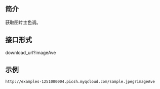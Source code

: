 ## 简介
获取图片主色调。
## 接口形式
 download_url?imageAve

## 示例
```
http://examples-1251000004.picsh.myqcloud.com/sample.jpeg?imageAve
```

